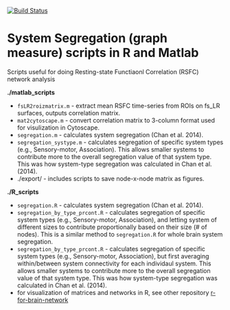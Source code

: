 [![Build Status](https://www.travis-ci.com/mychan24/system_matrix_tools.svg?branch=master)](https://www.travis-ci.com/mychan24/system_matrix_tools)
# System Segregation (graph measure) scripts in R and Matlab

Scripts useful for doing Resting-state Functiaonl Correlation (RSFC) network analysis

**./matlab_scripts**
*  `fsLR2roizmatrix.m` - extract mean RSFC time-series from ROIs on fs_LR surfaces, outputs correlation matrix. 
*  `mat2cytoscape.m`  - convert correlation matrix to 3-column format used for visulization in Cytoscape.
*  `segregation.m`  -  calculates system segregation (Chan et al. 2014). 
*  `segregation_systype.m`  -  calculates segregation of specific system types (e.g., Sensory-motor, Association). This allows smaller systems to contribute more to the overall segregation value of that system type. This was how system-type segregation was calculated in Chan et al. (2014). 
*  ./export/ - includes scripts to save node-x-node matrix as figures.

**./R_scripts**
*  `segregation.R`  -  calculates system segregation (Chan et al. 2014). 
*  `segregation_by_type_prcont.R`  -  calculates segregation of specific system types (e.g., Sensory-motor, Association), and letting system of different sizes to contribute proportionally based on their size (# of nodes). This is a similar method to `segregation.R` for whole brain system segregation. 
*  `segregation_by_type_prcont.R`  -  calculates segregation of specific system types (e.g., Sensory-motor, Association), but first averaging within/between system connectivity for each individaul system. This allows smaller systems to contribute more to the overall segregation value of that system type. This was how system-type segregation was calculated in Chan et al. (2014). 
*  for visualization of matrices and networks in R, see other repository [r-for-brain-network](https://github.com/mychan24/r-for-brain-network)
